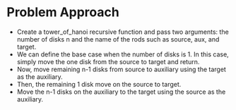 # Problem Approach
* Create a tower_of_hanoi recursive function and pass two arguments: the number of disks n and the name of the rods such as source, aux, and target.
* We can define the base case when the number of disks is 1. In this case, simply move the one disk from the source to target and return.
* Now, move remaining n-1 disks from source to auxiliary using the target as the auxiliary.
* Then, the remaining 1 disk move on the source to target.
* Move the n-1 disks on the auxiliary to the target using the source as the auxiliary.
